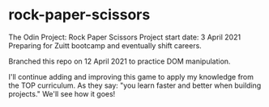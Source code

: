 # rock-paper-scissors
The Odin Project: Rock Paper Scissors
Project start date: 3 April 2021
Preparing for Zuitt bootcamp and eventually shift careers.

Branched this repo on 12 April 2021 to practice DOM manipulation.

I'll continue adding and improving this game to apply my knowledge from the TOP curriculum. As they say: "you learn faster and better when building projects." We'll see how it goes!